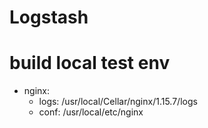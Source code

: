 # Logstash

# build local test env
* nginx:
    * logs: /usr/local/Cellar/nginx/1.15.7/logs
    * conf: /usr/local/etc/nginx
